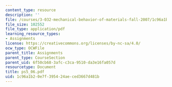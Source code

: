 ```yaml
---
content_type: resource
description: ''
file: /courses/3-032-mechanical-behavior-of-materials-fall-2007/1c96a1b20e7f395424aeced3667d481b_ps5_06.pdf
file_size: 102552
file_type: application/pdf
learning_resource_types:
- Assignments
license: https://creativecommons.org/licenses/by-nc-sa/4.0/
ocw_type: OCWFile
parent_title: Assignments
parent_type: CourseSection
parent_uid: 6f50cb68-3afc-c3ca-9510-da3e16fa057d
resourcetype: Document
title: ps5_06.pdf
uid: 1c96a1b2-0e7f-3954-24ae-ced3667d481b
---
```

